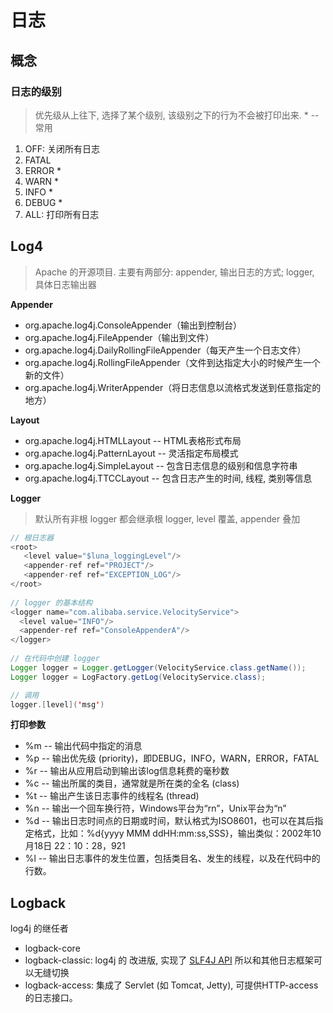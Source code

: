 # 日志

## 概念

### 日志的级别

> 优先级从上往下, 选择了某个级别, 该级别之下的行为不会被打印出来. * -- 常用

1. OFF: 关闭所有日志
2. FATAL
3. ERROR *
4. WARN *
5. INFO *
6. DEBUG *
7. ALL: 打印所有日志



## Log4

> Apache 的开源项目. 主要有两部分: appender, 输出日志的方式; logger, 具体日志输出器

**Appender**

- org.apache.log4j.ConsoleAppender（输出到控制台）
- org.apache.log4j.FileAppender（输出到文件）
- org.apache.log4j.DailyRollingFileAppender（每天产生一个日志文件）
- org.apache.log4j.RollingFileAppender（文件到达指定大小的时候产生一个新的文件）
- org.apache.log4j.WriterAppender（将日志信息以流格式发送到任意指定的地方）



**Layout**

- org.apache.log4j.HTMLLayout -- HTML表格形式布局
- org.apache.log4j.PatternLayout -- 灵活指定布局模式
- org.apache.log4j.SimpleLayout -- 包含日志信息的级别和信息字符串
- org.apache.log4j.TTCCLayout -- 包含日志产生的时间, 线程, 类别等信息



**Logger**

> 默认所有非根 logger 都会继承根 logger,  level 覆盖, appender 叠加

```java
// 根日志器
<root>
   <level value="$luna_loggingLevel"/>
   <appender-ref ref="PROJECT"/>
   <appender-ref ref="EXCEPTION_LOG"/>
</root>
  
// logger 的基本结构
<logger name="com.alibaba.service.VelocityService">
  <level value="INFO"/>
  <appender-ref ref="ConsoleAppenderA"/>
</logger>
  
// 在代码中创建 logger
Logger logger = Logger.getLogger(VelocityService.class.getName());　
Logger logger = LogFactory.getLog(VelocityService.class);

// 调用
logger.[level]('msg')
```





**打印参数**

- %m -- 输出代码中指定的消息
- %p -- 输出优先级 (priority)，即DEBUG，INFO，WARN，ERROR，FATAL
- %r -- 输出从应用启动到输出该log信息耗费的毫秒数
- %c -- 输出所属的类目，通常就是所在类的全名 (class)
- %t -- 输出产生该日志事件的线程名 (thread)
- %n -- 输出一个回车换行符，Windows平台为“rn”，Unix平台为“n”
- %d -- 输出日志时间点的日期或时间，默认格式为ISO8601，也可以在其后指定格式，比如：%d{yyyy MMM ddHH:mm:ss,SSS}，输出类似：2002年10月18日 22：10：28，921
- %l -- 输出日志事件的发生位置，包括类目名、发生的线程，以及在代码中的行数。



## Logback

log4j 的继任者

- logback-core
- logback-classic: log4j 的 改进版, 实现了 [SLF4J API](http://www.slf4j.org/) 所以和其他日志框架可以无缝切换
- logback-access: 集成了 Servlet (如 Tomcat, Jetty), 可提供HTTP-access的日志接口。